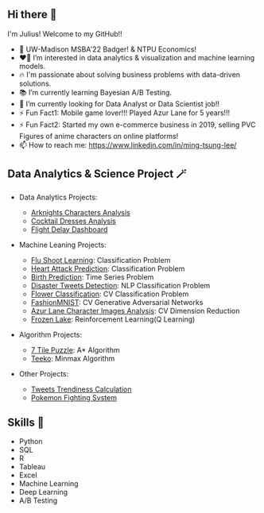 ## Hi there 👋

I'm Julius! Welcome to my GitHub!!

- 🏫 UW-Madison MSBA'22 Badger! & NTPU Economics!
- ❤️‍🔥 I’m interested in data analytics & visualization and machine learning models.
- 🔥 I'm passionate about solving business problems with data-driven solutions.
- 📚 I’m currently learning Bayesian A/B Testing.
- 🔭 I’m currently looking for Data Analyst or Data Scientist job!!
- ⚡  Fun Fact1: Mobile game lover!!! Played Azur Lane for 5 years!!!
- ⚡  Fun Fact2: Started my own e-commerce business in 2019, selling PVC Figures of anime characters on online platforms!
- 📫 How to reach me: https://www.linkedin.com/in/ming-tsung-lee/


## Data Analytics & Science Project 🪄

- Data Analytics Projects:
  - [Arknights Characters Analysis](https://github.com/juliuswiscmsba/Arknights-Analysis)
  - [Cocktail Dresses Analysis](https://github.com/juliuswiscmsba/Amazon-Cocktail-Dresses-Analysis)
  - [Flight Delay Dashboard]( https://public.tableau.com/views/Final_Project_tableau/GB765_Final_project?:language=enUS&:display_count=n&:origin=viz_share_link) 
  
- Machine Leaning Projects:
  - [Flu Shoot Learning](https://github.com/juliuswiscmsba/Flu-Shot-Learning): Classification Problem
  - [Heart Attack Prediction](https://github.com/juliuswiscmsba/Heart-Attack): Classification Problem
  - [Birth Prediction](https://github.com/juliuswiscmsba/Birth-Prediction): Time Series Problem
  - [Disaster Tweets Detection](https://github.com/juliuswiscmsba/NLP-Disaster-Tweets): NLP Classification Problem
  - [Flower Classification](https://github.com/juliuswiscmsba/flower-classification-with-TF): CV Classification Problem
  - [FashionMNIST](https://github.com/juliuswiscmsba/GANs-FashionMNIST): CV Generative Adversarial Networks
  - [Azur Lane Character Images Analysis](https://github.com/juliuswiscmsba/AzurLane-Characters-Images-Analysis): CV Dimension Reduction
  - [Frozen Lake](https://github.com/juliuswiscmsba/Frozenlake-Q-Learning): Reinforcement Learning(Q Learning)

- Algorithm Projects:
  - [7 Tile Puzzle](https://github.com/juliuswiscmsba/A-star-algorithm-on-the-7-tile-Puzzle): A* Algorithm
  - [Teeko](https://github.com/juliuswiscmsba/Teeko-with-minimax-algorithm): Minmax Algorithm

- Other Projects:
  - [Tweets Trendiness Calculation](https://github.com/juliuswiscmsba/Data_Technology_GroupProject)
  - [Pokemon Fighting System](https://github.com/juliuswiscmsba/Pokemon)


## Skills 🔧
- Python
- SQL
- R
- Tableau
- Excel
- Machine Learning
- Deep Learning
- A/B Testing



<!--
**juliuswiscmsba/juliuswiscmsba** is a ✨ _special_ ✨ repository because its `README.md` (this file) appears on your GitHub profile.

Here are some ideas to get you started:

- 🔭 I’m currently working on ...
- 🌱 I’m currently learning ...
- 👯 I’m looking to collaborate on ...
- 🤔 I’m looking for help with ...
- 💬 Ask me about ...
- 📫 How to reach me: ...
- 😄 Pronouns: ...
- ⚡ Fun fact: ...
-->
